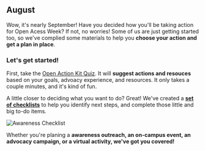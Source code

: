 ## August
Wow, it's nearly September!  Have you decided how you'll be taking action for Open Acess Week?  If not, no worries!  Some of us are just getting started too, so we've complied some materials to help you **choose your action and get a plan in place**.
### Let's get started!
First, take the [Open Action Kit Quiz](https://sparcopen.github.io/Open-Action-Kit/quiz).  It will **suggest actions and resouces** based on your goals, advoacy experience, and resources.  It only takes a couple minutes, and it's kind of fun.

A little closer to deciding what you want to do?  Great!  We've created a **[set of checklists](https://drive.google.com/drive/folders/0B3LrgRFGBovxeUtSbWtrSkxjeGM)** to help you identify next steps, and complete those little and big to-do items.  

![Awareness Checklist](https://github.com/sparcopen/Open-Action-Kit/blob/master/monthly_deliverables/august/Awareness%20Activity%20Checklist.jpg)

Whether you're planing a **awareness outreach, an on-campus event, an advocacy campaign, or a virtual activity, we've got you covered!**







